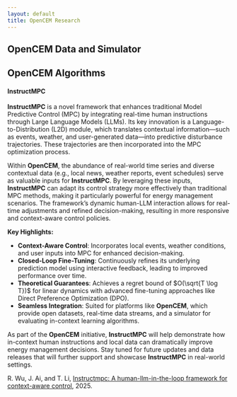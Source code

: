 ```yaml
---
layout: default
title: OpenCEM Research
---
```

## OpenCEM Data and Simulator

## OpenCEM Algorithms

#### InstructMPC

**InstructMPC** is a novel framework that enhances traditional Model Predictive Control (MPC) by integrating real-time human instructions through Large Language Models (LLMs). Its key innovation is a Language-to-Distribution (L2D) module, which translates contextual information—such as events, weather, and user-generated data—into predictive disturbance trajectories. These trajectories are then incorporated into the MPC optimization process.

Within **OpenCEM**, the abundance of real-world time series and diverse contextual data (e.g., local news, weather reports, event schedules) serve as valuable inputs for **InstructMPC**. By leveraging these inputs, **InstructMPC** can adapt its control strategy more effectively than traditional MPC methods, making it particularly powerful for energy management scenarios. The framework’s dynamic human-LLM interaction allows for real-time adjustments and refined decision-making, resulting in more responsive and context-aware control policies.

**Key Highlights:**

* **Context-Aware Control**: Incorporates local events, weather conditions, and user inputs into MPC for enhanced decision-making.
* **Closed-Loop Fine-Tuning**: Continuously refines its underlying prediction model using interactive feedback, leading to improved performance over time.
* **Theoretical Guarantees**: Achieves a regret bound of $O(\sqrt{T \log T})$ for linear dynamics with advanced fine-tuning approaches like Direct Preference Optimization (DPO).
* **Seamless Integration**: Suited for platforms like **OpenCEM**, which provide open datasets, real-time data streams, and a simulator for evaluating in-context learning algorithms.

As part of the **OpenCEM** initiative, **InstructMPC** will help demonstrate how in-context human instructions and local data can dramatically improve energy management decisions. Stay tuned for future updates and data releases that will further support and showcase **InstructMPC** in real-world settings.

R. Wu, J. Ai, and T. Li, [Instructmpc: A human-llm-in-the-loop framework for context-aware
control](https://arxiv.org/abs/2504.05946), 2025.
